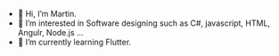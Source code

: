 - 👋 Hi, I’m Martin.
- 👀 I’m interested in Software designing such as C#, javascript, HTML, Angulr, Node.js ...
- 🌱 I’m currently learning Flutter.


<!---
da5407/da5407 is a ✨ special ✨ repository because its `README.md` (this file) appears on your GitHub profile.
You can click the Preview link to take a look at your changes.
--->
